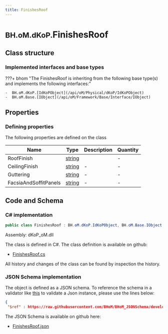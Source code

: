 ```yaml
---
title: FinishesRoof
---
```


# <small>BH.oM.dKoP.</small>**FinishesRoof**



## Class structure

### Implemented interfaces and base types

???+ bhom "The FinishesRoof is inheriting from the following base type(s) and implements the following interfaces:"

    -  BH.oM.dKoP.[IdKoPObject](/api/oM/Physical/dKoP/IdKoPObject)
    -  BH.oM.Base.[IObject](/api/oM/Framework/Base/Interface/IObject)


## Properties



### Defining properties

The following properties are defined on the class

| Name             | Type             | Description      | Quantity         |
|------------------|------------------|------------------|------------------|
| RoofFinish | [string](https://learn.microsoft.com/en-us/dotnet/api/System.String?view=netstandard-2.0) |  | - |
| CeilingFinish | [string](https://learn.microsoft.com/en-us/dotnet/api/System.String?view=netstandard-2.0) | - | - |
| Guttering | [string](https://learn.microsoft.com/en-us/dotnet/api/System.String?view=netstandard-2.0) | - | - |
| FacsiaAndSoffitPanels | [string](https://learn.microsoft.com/en-us/dotnet/api/System.String?view=netstandard-2.0) | - | - |


## Code and Schema

### C# implementation

``` C# title="C#"
public class FinishesRoof : BH.oM.dKoP.IdKoPObject, BH.oM.Base.IObject
```

Assembly: dKoP_oM.dll

The class is defined in C#. The class definition is available on github:

- [FinishesRoof.cs](https://github.com/BHoM/dKoP_Toolkit/blob/develop/dKoP_oM/Perfomance\Finishes\FinishesRoof.cs)

All history and changes of the class can be found by inspection the history.
### JSON Schema implementation

The object is defined as a JSON schema. To reference the schema in a validator like [this](https://www.jsonschemavalidator.net/) to validate a Json instance, please use the lines below:

``` json title="JSON Schema"
{
 "$ref" : https://raw.githubusercontent.com/BHoM/BHoM_JSONSchema/develop/dKoP_oM/FinishesRoof.json}
```

The JSON Schema is available on github here:

- [FinishesRoof.json](https://github.com/BHoM/BHoM_JSONSchema/blob/develop/dKoP_oM/FinishesRoof.json)
